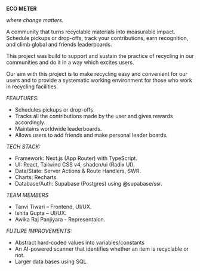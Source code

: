 **ECO METER**

*where change matters.*

 A community that turns recyclable materials into measurable impact. Schedule pickups or drop-offs, 
 track your contributions, earn recognition, and climb global and friends leaderboards.

This project was build to support and sustain the practice of recycling in our communities and do it in a way which excites users.

Our aim with this project is to make recycling easy and convenient for our users and to provide a systematic working environment for those who work in recycling facilities.  

*FEAUTURES:*

  - Schedules pickups or drop-offs.
  - Tracks all the contributions made by the user and gives rewards accordingly.
  - Maintains worldwide leaderboards.
  - Allows users to add friends and make personal leader boards.

*TECH STACK:*
  - Framework: Next.js (App Router) with TypeScript.
  - UI: React, Tailwind CSS v4, shadcn/ui (Radix UI).
  - Data/State: Server Actions & Route Handlers, SWR.
  - Charts: Recharts.
  - Database/Auth: Supabase (Postgres) using @supabase/ssr.

*TEAM MEMBERS*

- Tanvi Tiwari – Frontend, UI/UX.  
- Ishita Gupta – UI/UX.
- Awika Raj Panjiyara - Representaion.

*FUTURE IMPROVEMENTS:*

   - Abstract hard-coded values into variables/constants
   - An AI-powered scanner that identifies whether an item is recyclable or not.
   - Larger data bases using SQL.

